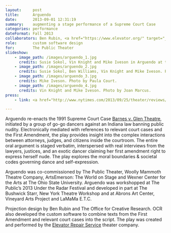 ```yaml
---
layout:     post
title:      Arguendo
date:       2013-09-01 12:31:19
summary:    augmenting a stage performance of a Supreme Court Case
categories: performance
dateFormat: Fall 2013
collaborators: Ben Rubin, <a href="https://www.elevator.org/" target="_blank">Elevator Repair Service</a>, Mark Hansen
role:       custom software design
for:        The Public Theater 
slideshow:
    - image_path: /images/arguendo_1.jpg
      credits: Susie Sokol, Vin Knight and Mike Iveson in Arguendo at the Public Theater, New York, September 2013. Photo by Joan Marcus.
    - image_path: /images/arguendo_2.jpg
      credits: Susie Sokol, Ben Williams, Vin Knight and Mike Iveson. Photo by Joan Marcus.
    - image_path: /images/arguendo_3.jpg
      credits: Mike Iveson. Photo by Paula Court.
    - image_path: /images/arguendo_4.jpg
      credits: Vin Knight and Mike Iveson. Photo by Joan Marcus.
press:
    - link: <a href="http://www.nytimes.com/2013/09/25/theater/reviews/arguendo-by-elevator-repair-service-at-the-public-theater.html" target="_blank">The New York Times</a>

---
```


Arguendo re-enacts the 1991 Supreme Court Case <a href="https://www.oyez.org/cases/1990/90-26" target="_blank">Barnes v. Glen Theatre</a>, initiated by a group of go-go dancers against an Indiana law banning public nudity. Electronically mediated with references to relevant court cases and the First Amendment, the play provides insight into the complex interactions between attorneys, judges, and citizens inside the courtroom. The entire oral argument is staged verbatim, interspersed with real interviews from the lawyers, justices, and an exotic dancer claiming her first amendment right to express herself nude. The play explores the moral boundaries & societal codes governing dance and self-expression.

Arguendo was co-commissioned by The Public Theater, Woolly Mammoth Theatre Company, ArtsEmerson: The World on Stage and Wexner Center for the Arts at The Ohio State University. Arguendo was workshopped at The Public’s 2013 Under the Radar Festival and developed in part at The Bushwick Starr, New York Theatre Workshop and at Abrons Art Center, Vineyard Arts Project and LaMaMa E.T.C.

Projection design by Ben Rubin and The Office for Creative Research. OCR also developed the custom software to combine texts from the First Amendment and relevant court cases into the script. The play was created and performed by the <a href="https://www.elevator.org/" target="_blank">Elevator Repair Service</a> theater company.
